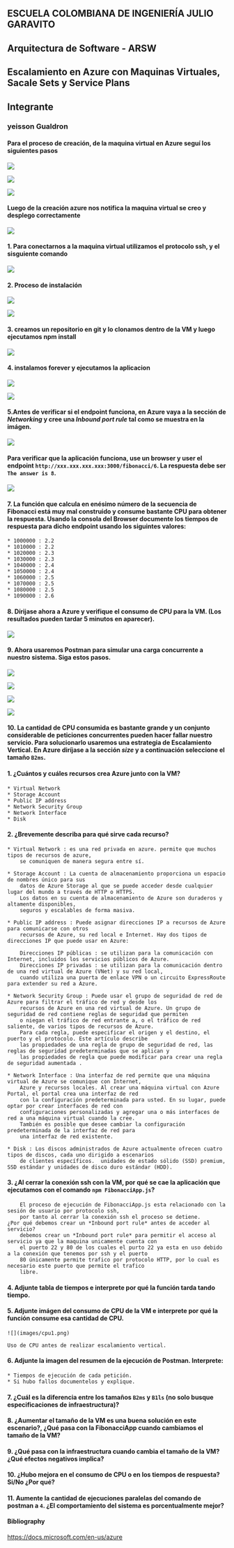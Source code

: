 ## ESCUELA COLOMBIANA DE INGENIERÍA JULIO GARAVITO

## Arquitectura de Software - ARSW 

## Escalamiento en Azure con Maquinas Virtuales, Sacale Sets y Service Plans

## Integrante 

### yeisson Gualdron

#### Para el proceso de creación, de la maquina virtual en Azure seguí los siguientes pasos

![](images/creating1.png)

![](images/creating2.png)

![](images/creating3.png)

#### Luego de la creación azure nos notifica la maquina virtual se creo y desplego correctamente

![](images/created1.png)

#### 1. Para conectarnos a la maquina virtual utilizamos el protocolo ssh, y el sisguiente comando

![](images/conection.png)

#### 2. Proceso de instalación 

![](images/nodeInstall.png)

![](images/nodeInstall2.png)

#### 3. creamos un repositorio en git y lo clonamos dentro de la VM y luego ejecutamos npm install

![](images/fibonacciApp.png)

#### 4. instalamos forever y ejecutamos la aplicacion 

![](images/foreverInstall.png)

![](images/foreverStart.png)

#### 5.Antes de verificar si el endpoint funciona, en Azure vaya a la sección de *Networking* y cree una *Inbound port rule* tal como se muestra en la imágen.
![](images/port3000.png)

####  Para verificar que la aplicación funciona, use un browser y user el endpoint `http://xxx.xxx.xxx.xxx:3000/fibonacci/6`. La respuesta debe ser `The answer is 8`.

![](images/fib6.png)



#### 7. La función que calcula en enésimo número de la secuencia de Fibonacci está muy mal construido y consume bastante CPU para obtener la respuesta. Usando la consola del Browser documente los tiempos de respuesta para dicho endpoint usando los siguintes valores:

    * 1000000 : 2.2 
    * 1010000 : 2.2
    * 1020000 : 2.3
    * 1030000 : 2.3
    * 1040000 : 2.4
    * 1050000 : 2.4
    * 1060000 : 2.5
    * 1070000 : 2.5
    * 1080000 : 2.5
    * 1090000 : 2.6

#### 8. Dírijase ahora a Azure y verifique el consumo de CPU para la VM. (Los resultados pueden tardar 5 minutos en aparecer). 

![](images/cpu1.png)

#### 9. Ahora usaremos Postman para simular una carga concurrente a nuestro sistema. Siga estos pasos.

![](images/cpu1.png)

![](images/vm1.png)

![](images/runPostman.png)

![](images/graphPostman.png)

#### 10. La cantidad de CPU consumida es bastante grande y un conjunto considerable de peticiones concurrentes pueden hacer fallar nuestro servicio. Para solucionarlo usaremos una estrategia de Escalamiento Vertical. En Azure diríjase a la sección *size* y a continuación seleccione el tamaño `B2ms`.

#### 1. ¿Cuántos y cuáles recursos crea Azure junto con la VM?
    
    * Virtual Network
    * Storage Account 
    * Public IP address
    * Network Security Group
    * Network Interface
    * Disk

#### 2. ¿Brevemente describa para qué sirve cada recurso?
    
    * Virtual Network : es una red privada en azure. permite que muchos tipos de recursos de azure,  
        se comuniquen de manera segura entre sí. 

    * Storage Account : La cuenta de almacenamiento proporciona un espacio de nombres único para sus  
        datos de Azure Storage al que se puede acceder desde cualquier lugar del mundo a través de HTTP o HTTPS. 
        Los datos en su cuenta de almacenamiento de Azure son duraderos y altamente disponibles,  
        seguros y escalables de forma masiva.

    * Public IP address : Puede asignar direcciones IP a recursos de Azure para comunicarse con otros 
        recursos de Azure, su red local e Internet. Hay dos tipos de direcciones IP que puede usar en Azure:

        Direcciones IP públicas : se utilizan para la comunicación con Internet, incluidos los servicios públicos de Azure.  
        Direcciones IP privadas : se utilizan para la comunicación dentro de una red virtual de Azure (VNet) y su red local,  
        cuando utiliza una puerta de enlace VPN o un circuito ExpressRoute para extender su red a Azure.

    * Network Security Group : Puede usar el grupo de seguridad de red de Azure para filtrar el tráfico de red y desde los  
        recursos de Azure en una red virtual de Azure. Un grupo de seguridad de red contiene reglas de seguridad que permiten  
        o niegan el tráfico de red entrante a, o el tráfico de red saliente, de varios tipos de recursos de Azure.  
        Para cada regla, puede especificar el origen y el destino, el puerto y el protocolo. Este artículo describe  
        las propiedades de una regla de grupo de seguridad de red, las reglas de seguridad predeterminadas que se aplican y  
        las propiedades de regla que puede modificar para crear una regla de seguridad aumentada .

    * Network Interface : Una interfaz de red permite que una máquina virtual de Azure se comunique con Internet,  
        Azure y recursos locales. Al crear una máquina virtual con Azure Portal, el portal crea una interfaz de red  
        con la configuración predeterminada para usted. En su lugar, puede optar por crear interfaces de red con  
        configuraciones personalizadas y agregar una o más interfaces de red a una máquina virtual cuando la cree.  
        También es posible que desee cambiar la configuración predeterminada de la interfaz de red para  
        una interfaz de red existente. 

    * Disk : Los discos administrados de Azure actualmente ofrecen cuatro tipos de discos, cada uno dirigido a escenarios 
        de clientes específicos.  unidades de estado sólido (SSD) premium, SSD estándar y unidades de disco duro estándar (HDD).

#### 3. ¿Al cerrar la conexión ssh con la VM, por qué se cae la aplicación que ejecutamos con el comando `npm FibonacciApp.js`? 
        El proceso de ejecución de FibonacciApp.js esta relacionado con la sesión de usuario por protocolo ssh, 
        por tanto al cerrar la conexión ssh el proceso se detiene. 
    ¿Por qué debemos crear un *Inbound port rule* antes de acceder al servicio?
        debemos crear un *Inbound port rule* para permitir el acceso al servicio ya que la maquina unicamente cuenta con  
        el puerto 22 y 80 de los cuales el purto 22 ya esta en uso debido a la conexión que tenemos por ssh y el puerto 
        80 únicamente permite trafico por protocolo HTTP, por lo cual es necesario este puerto que permite el trafico 
        libre.

#### 4. Adjunte tabla de tiempos e interprete por qué la función tarda tando tiempo.

#### 5. Adjunte imágen del consumo de CPU de la VM e interprete por qué la función consume esa cantidad de CPU.

    ![](images/cpu1.png)
    
    Uso de CPU antes de realizar escalamiento vertical.

      

#### 6. Adjunte la imagen del resumen de la ejecución de Postman. Interprete:
    * Tiempos de ejecución de cada petición.
    * Si hubo fallos documentelos y explique.
#### 7. ¿Cuál es la diferencia entre los tamaños `B2ms` y `B1ls` (no solo busque especificaciones de infraestructura)?
#### 8. ¿Aumentar el tamaño de la VM es una buena solución en este escenario?, ¿Qué pasa con la FibonacciApp cuando cambiamos el tamaño de la VM?
#### 9. ¿Qué pasa con la infraestructura cuando cambia el tamaño de la VM? ¿Qué efectos negativos implica?
#### 10. ¿Hubo mejora en el consumo de CPU o en los tiempos de respuesta? Si/No ¿Por qué?
#### 11. Aumente la cantidad de ejecuciones paralelas del comando de postman a `4`. ¿El comportamiento del sistema es porcentualmente mejor?



#### Bibliography 

https://docs.microsoft.com/en-us/azure

